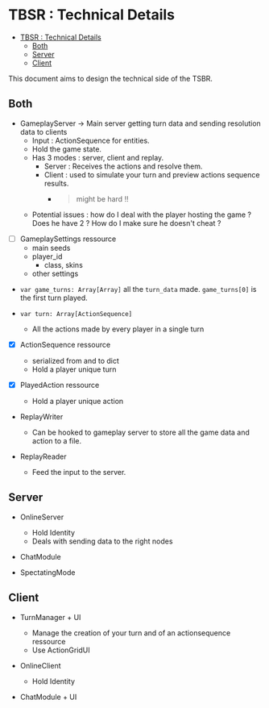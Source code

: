# TBSR : Technical Details

- [TBSR : Technical Details](#tbsr--technical-details)
	- [Both](#both)
	- [Server](#server)
	- [Client](#client)

This document aims to design the technical side of the TSBR.

## Both

- GameplayServer -> Main server getting turn data and sending resolution data to clients
  - Input : ActionSequence for entities.
  - Hold the game state.
  - Has 3 modes : server, client and replay.
    - Server : Receives the actions and resolve them.
    - Client : used to simulate your turn and preview actions sequence results.
      - > might be hard !!
  - Potential issues : how do I deal with the player hosting the game ? Does he have 2 ? How do I make sure he doesn't cheat ?

- [ ] GameplaySettings ressource
  - main seeds
  - player_id
    - class, skins
  - other settings

- `var game_turns: Array[Array]` all the `turn_data` made. `game_turns[0]` is the first turn played.

- `var turn: Array[ActionSequence]`
  - All the actions made by every player in a single turn

- [x] ActionSequence ressource
  - serialized from and to dict
  - Hold a player unique turn

- [x] PlayedAction ressource
  - Hold a player unique action

- ReplayWriter
  - Can be hooked to gameplay server to store all the game data and action to a file.

- ReplayReader
  - Feed the input to the server.

## Server

- OnlineServer
  - Hold Identity
  - Deals with sending data to the right nodes

- ChatModule
- SpectatingMode

## Client

- TurnManager + UI
  - Manage the creation of your turn and of an actionsequence ressource
  - Use ActionGridUI

- OnlineClient
  - Hold Identity

- ChatModule + UI